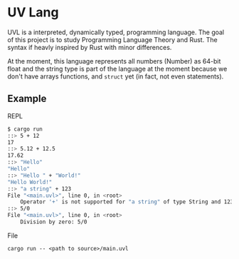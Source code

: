 # UV Lang

UVL is a interpreted, dynamically typed, programming language. The goal of this
project is to study Programming Language Theory and Rust. The syntax if heavly inspired by Rust with minor differences.

At the moment, this language represents all numbers (Number) as 64-bit float and
the string type is part of the language at the moment because we don't have arrays
functions, and `struct` yet (in fact, not even statements).

## Example

REPL

```bash
$ cargo run
::> 5 + 12
17
::> 5.12 + 12.5
17.62
::> "Hello"
"Hello"
::> "Hello " + "World!"
"Hello World!"
::> "a string" + 123
File "<main.uvl>", line 0, in <root>
    Operator '+' is not supported for "a string" of type String and 123 of type Number
::> 5/0
File "<main.uvl>", line 0, in <root>
    Division by zero: 5/0
```

File
```
cargo run -- <path to source>/main.uvl
```

